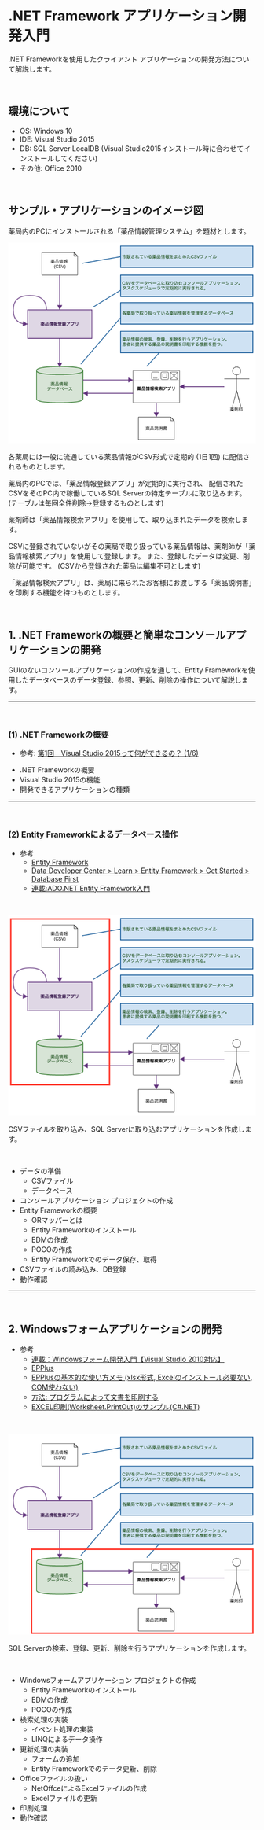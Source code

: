 # .NET Framework アプリケーション開発入門

.NET Frameworkを使用したクライアント アプリケーションの開発方法について解説します。

<br>

## 環境について

* OS: Windows 10
* IDE: Visual Studio 2015
* DB: SQL Server LocalDB (Visual Studio2015インストール時に合わせてインストールしてください)
* その他: Office 2010

<br>

## サンプル・アプリケーションのイメージ図

薬局内のPCにインストールされる「薬品情報管理システム」を題材とします。

![イメージ図](images/image1.png)

各薬局には一般に流通している薬品情報がCSV形式で定期的 (1日1回) に配信されるものとします。

薬局内のPCでは、「薬品情報登録アプリ」が定期的に実行され、
配信されたCSVをそのPC内で稼働しているSQL Serverの特定テーブルに取り込みます。
(テーブルは毎回全件削除→登録するものとします)

薬剤師は「薬品情報検索アプリ」を使用して、取り込まれたデータを検索します。

CSVに登録されていないがその薬局で取り扱っている薬品情報は、薬剤師が「薬品情報検索アプリ」を使用して登録します。
また、登録したデータは変更、削除が可能です。
(CSVから登録された薬品は編集不可とします)

「薬品情報検索アプリ」は、薬局に来られたお客様にお渡しする「薬品説明書」を印刷する機能を持つものとします。

<br>

## 1. .NET Frameworkの概要と簡単なコンソールアプリケーションの開発

GUIのないコンソールアプリケーションの作成を通して、Entity Frameworkを使用したデータベースのデータ登録、参照、更新、削除の操作について解説します。

------
<br>

### (1) .NET Frameworkの概要

* 参考: [第1回　Visual Studio 2015って何ができるの？ (1/6)](http://www.atmarkit.co.jp/ait/articles/1508/07/news031.html)

- .NET Frameworkの概要
- Visual Studio 2015の機能
- 開発できるアプリケーションの種類

------
<br>

### (2) Entity Frameworkによるデータベース操作

* 参考
  - [Entity Framework](https://msdn.microsoft.com/ja-jp/data/ef)
  - [Data Developer Center > Learn > Entity Framework > Get Started > Database First](https://msdn.microsoft.com/en-us/data/jj206878)
  - [連載:ADO.NET Entity Framework入門](http://www.atmarkit.co.jp/fdotnet/ef4basic/index/index.html)

<br>

![イメージ図](images/image2.png)

CSVファイルを取り込み、SQL Serverに取り込むアプリケーションを作成します。

<br>

* データの準備
  - CSVファイル
  - データベース
* コンソールアプリケーション プロジェクトの作成
* Entity Frameworkの概要
  - ORマッパーとは
  - Entity Frameworkのインストール
  - EDMの作成
  - POCOの作成
  - Entity Frameworkでのデータ保存、取得
* CSVファイルの読み込み、DB登録
* 動作確認

------
<br>

## 2. Windowsフォームアプリケーションの開発

* 参考
  - [連載：Windowsフォーム開発入門【Visual Studio 2010対応】](http://www.atmarkit.co.jp/fdotnet/chushin/introwinform_index/index.html)
  - [EPPlus](http://epplus.codeplex.com/)
  - [EPPlusの基本的な使い方メモ (xlsx形式, Excelのインストール必要ない, COM使わない)](http://devlights.hatenablog.com/entry/2015/04/02/062545)
  - [方法: プログラムによって文書を印刷する](https://msdn.microsoft.com/ja-jp/library/b9f0ke7y.aspx)
  - [EXCEL印刷(Worksheet.PrintOut)のサンプル(C#.NET)](http://homepage2.nifty.com/nonnon/SoftSample/CS.NET/SampleExcelPrint.html)

<br>

![イメージ図](images/image3.png)

SQL Serverの検索、登録、更新、削除を行うアプリケーションを作成します。

<br>

* Windowsフォームアプリケーション プロジェクトの作成
  - Entity Frameworkのインストール
  - EDMの作成
  - POCOの作成
* 検索処理の実装
  - イベント処理の実装
  - LINQによるデータ操作
* 更新処理の実装
  - フォームの追加
  - Entity Frameworkでのデータ更新、削除
* Officeファイルの扱い
  - NetOffceによるExcelファイルの作成
  - Excelファイルの更新
* 印刷処理
* 動作確認

<br>
<br>
